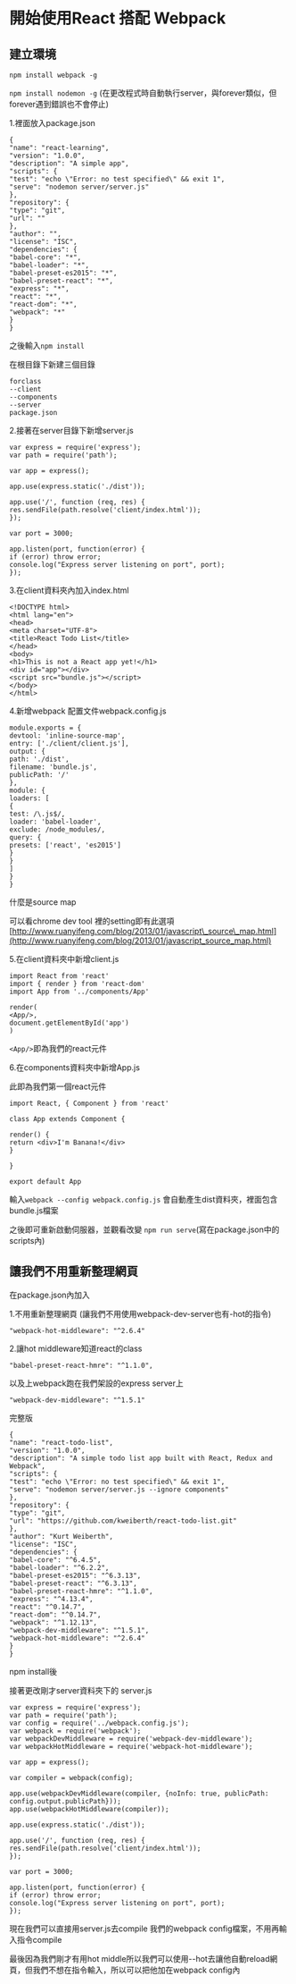 # 開始使用React 搭配 Webpack

## 建立環境

`npm install webpack -g`

`npm install nodemon -g`
\(在更改程式時自動執行server，與forever類似，但forever遇到錯誤也不會停止\)

1.裡面放入package.json

```
{
"name": "react-learning",
"version": "1.0.0",
"description": "A simple app",
"scripts": {
"test": "echo \"Error: no test specified\" && exit 1",
"serve": "nodemon server/server.js"
},
"repository": {
"type": "git",
"url": ""
},
"author": "",
"license": "ISC",
"dependencies": {
"babel-core": "*",
"babel-loader": "*",
"babel-preset-es2015": "*",
"babel-preset-react": "*",
"express": "*",
"react": "*",
"react-dom": "*",
"webpack": "*"
}
}
```

之後輸入`npm install`

在根目錄下新建三個目錄

```
forclass
--client
--components
--server
package.json
```

2.接著在server目錄下新增server.js

```
var express = require('express');
var path = require('path');

var app = express();

app.use(express.static('./dist'));

app.use('/', function (req, res) {
res.sendFile(path.resolve('client/index.html'));
});

var port = 3000;

app.listen(port, function(error) {
if (error) throw error;
console.log("Express server listening on port", port);
});
```

3.在client資料夾內加入index.html

```
<!DOCTYPE html>
<html lang="en">
<head>
<meta charset="UTF-8">
<title>React Todo List</title>
</head>
<body>
<h1>This is not a React app yet!</h1>
<div id="app"></div>
<script src="bundle.js"></script>
</body>
</html>
```

4.新增webpack 配置文件webpack.config.js

```
module.exports = {
devtool: 'inline-source-map',
entry: ['./client/client.js'],
output: {
path: './dist',
filename: 'bundle.js',
publicPath: '/'
},
module: {
loaders: [
{
test: /\.js$/,
loader: 'babel-loader',
exclude: /node_modules/,
query: {
presets: ['react', 'es2015']
}
}
]
}
}
```

什麼是source map

可以看chrome dev tool 裡的setting即有此選項
[http://www.ruanyifeng.com/blog/2013/01/javascript\_source\_map.html](http://www.ruanyifeng.com/blog/2013/01/javascript_source_map.html)

5.在client資料夾中新增client.js

```
import React from 'react'
import { render } from 'react-dom'
import App from '../components/App'

render(
<App/>,
document.getElementById('app')
)
```

`<App/>`即為我們的react元件

6.在components資料夾中新增App.js

此即為我們第一個react元件

```
import React, { Component } from 'react'

class App extends Component {

render() {
return <div>I'm Banana!</div>
}

}

export default App
```

輸入`webpack --config webpack.config.js`
會自動產生dist資料夾，裡面包含bundle.js檔案

之後即可重新啟動伺服器，並觀看改變
`npm run serve`\(寫在package.json中的scripts內\)

## 讓我們不用重新整理網頁

在package.json內加入

1.不用重新整理網頁
\(讓我們不用使用webpack-dev-server也有-hot的指令\)

```
"webpack-hot-middleware": "^2.6.4"
```

2.讓hot middleware知道react的class

```
"babel-preset-react-hmre": "^1.1.0",
```

以及上webpack跑在我們架設的express server上

```
"webpack-dev-middleware": "^1.5.1"
```

完整版

```
{
"name": "react-todo-list",
"version": "1.0.0",
"description": "A simple todo list app built with React, Redux and Webpack",
"scripts": {
"test": "echo \"Error: no test specified\" && exit 1",
"serve": "nodemon server/server.js --ignore components"
},
"repository": {
"type": "git",
"url": "https://github.com/kweiberth/react-todo-list.git"
},
"author": "Kurt Weiberth",
"license": "ISC",
"dependencies": {
"babel-core": "^6.4.5",
"babel-loader": "^6.2.2",
"babel-preset-es2015": "^6.3.13",
"babel-preset-react": "^6.3.13",
"babel-preset-react-hmre": "^1.1.0",
"express": "^4.13.4",
"react": "^0.14.7",
"react-dom": "^0.14.7",
"webpack": "^1.12.13",
"webpack-dev-middleware": "^1.5.1",
"webpack-hot-middleware": "^2.6.4"
}
}
```

npm install後

接著更改剛才server資料夾下的 server.js

```
var express = require('express');
var path = require('path');
var config = require('../webpack.config.js');
var webpack = require('webpack');
var webpackDevMiddleware = require('webpack-dev-middleware');
var webpackHotMiddleware = require('webpack-hot-middleware');

var app = express();

var compiler = webpack(config);

app.use(webpackDevMiddleware(compiler, {noInfo: true, publicPath: config.output.publicPath}));
app.use(webpackHotMiddleware(compiler));

app.use(express.static('./dist'));

app.use('/', function (req, res) {
res.sendFile(path.resolve('client/index.html'));
});

var port = 3000;

app.listen(port, function(error) {
if (error) throw error;
console.log("Express server listening on port", port);
});
```

現在我們可以直接用server.js去compile 我們的webpack config檔案，不用再輸入指令compile

最後因為我們剛才有用hot middle所以我們可以使用--hot去讓他自動reload網頁，但我們不想在指令輸入，所以可以把他加在webpack config內